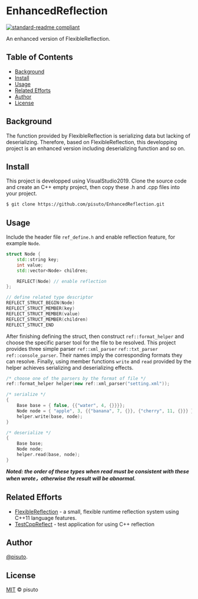 # EnhancedReflection
[![standard-readme compliant](https://img.shields.io/badge/csdn%20blog-link-brightgreen.svg?style=flat-square)](https://github.com/pisuto/EnhancedReflection)

An enhanced version of FlexibleReflection.
## Table of Contents
- [Background](#background)
- [Install](#install)
- [Usage](#usage)
- [Related Efforts](#related-efforts)
- [Author](#author)
- [License](#license)
## Background
The function provided by FlexibleReflection is serializing data but lacking of deserializing. Therefore, based on FlexibleReflection, this developping project is an enhanced version including deserializing function and so on.

## Install
This project is developped using VisualStudio2019. Clone the source code and create an C++ empty project, then copy these .h and .cpp files into your project.
```sh
$ git clone https://github.com/pisuto/EnhancedReflection.git
```

## Usage
Include the header file `ref_define.h` and enable reflection feature, for example `Node`.
```c++
struct Node {
    std::string key;
    int value;
    std::vector<Node> children;

    REFLECT(Node) // enable reflection     
};

// define related type descriptor
REFLECT_STRUCT_BEGIN(Node)
REFLECT_STRUCT_MEMBER(key)
REFLECT_STRUCT_MEMBER(value)
REFLECT_STRUCT_MEMBER(children)
REFLECT_STRUCT_END
```
After finishing defining the struct, then construct `ref::format_helper` and choose the specific parser tool for the file to be resolved. This project provides three simple parser `ref::xml_parser` `ref::txt_parser` `ref::console_parser`. Their names imply the corresponding formats they can resolve. Finally, using member functions `write` and `read` provided by the helper achieves serializing and deserializing effects.
```c++
/* choose one of the parsers by the format of file */
ref::format_helper helper(new ref::xml_parser("setting.xml"));

/* serialize */
{
    Base base = { false, {{"water", 4, {}}}};
    Node node = { "apple", 3, {{"banana", 7, {}}, {"cherry", 11, {}}} };
    helper.write(base, node);
}

/* deserialize */
{
    Base base;
    Node node;
    helper.read(base, node);
}
```
***Noted: the order of these types when read must be consistent with these when wrote，otherwise the result will be abnormal.***


## Related Efforts
- [FlexibleReflection](https://github.com/preshing/FlexibleReflection) - a small, flexible runtime reflection system using C++11 language features.
- [TestCppReflect](https://github.com/tapika/TestCppReflect/) - test application for using C++ reflection

## Author
[@pisuto](https://github.com/pisuto).

## License
[MIT](LICENSE) © pisuto
